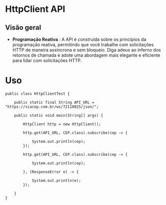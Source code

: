 # HttpClient API

## Visão geral

- **Programação Reativa** : A API é construída sobre os princípios da programação reativa, permitindo que você trabalhe com solicitações HTTP de maneira assíncrona e sem bloqueio. Diga adeus ao inferno dos retornos de chamada e adote uma abordagem mais elegante e eficiente para lidar com solicitações HTTP.

# Uso

```
public class HttpClientTest {

	public static final String API_URL = "https://viacep.com.br/ws/72110025/json/";

	public static void main(String[] args) {

		HttpClient http = new HttpClient();

		http.get(API_URL, CEP.class).subscribe(cep -> {

			System.out.println(cep);
		});

		http.get(API_URL, CEP.class).subscribe(cep -> {

			System.out.println(cep);

		}, (ResponseError e) -> {

			System.out.println(e);
		});

	}
}
```
